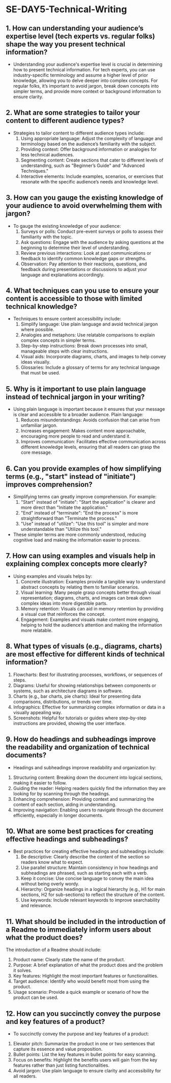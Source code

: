 # SE-DAY5-Technical-Writing
## 1. How can understanding your audience’s expertise level (tech experts vs. regular folks) shape the way you present technical information?

 - Understanding your audience's expertise level is crucial in determining how to present technical information. For tech experts, you can use industry-specific terminology and assume a higher level of prior knowledge, allowing you to delve deeper into complex concepts. For regular folks, it’s important to avoid jargon, break down concepts into simpler terms, and provide more context or background information to ensure clarity.

## 2. What are some strategies to tailor your content to different audience types?

 - Strategies to tailor content to different audience types include:
    1. Using appropriate language: Adjust the complexity of language and terminology based on the audience’s familiarity with the subject.
    2. Providing context: Offer background information or analogies for less technical audiences.
    3. Segmenting content: Create sections that cater to different levels of understanding, such as "Beginner’s Guide" and "Advanced Techniques."
    4. Interactive elements: Include examples, scenarios, or exercises that resonate with the specific audience’s needs and knowledge level.

## 3. How can you gauge the existing knowledge of your audience to avoid overwhelming them with jargon?

 - To gauge the existing knowledge of your audience:
     1. Surveys or polls: Conduct pre-event surveys or polls to assess their familiarity with the topic.
     2. Ask questions: Engage with the audience by asking questions at the beginning to determine their level of understanding.
     3. Review previous interactions: Look at past communications or feedback to identify common knowledge gaps or strengths.
     4. Observation: Pay attention to their reactions, questions, and feedback during presentations or discussions to adjust your language and explanations accordingly.


## 4. What techniques can you use to ensure your content is accessible to those with limited technical knowledge?

 - Techniques to ensure content accessibility include:
     1. Simplify language: Use plain language and avoid technical jargon where possible.
     2. Analogies and metaphors: Use relatable comparisons to explain complex concepts in simpler terms.
     3. Step-by-step instructions: Break down processes into small, manageable steps with clear instructions.
     4. Visual aids: Incorporate diagrams, charts, and images to help convey ideas visually.
     5. Glossaries: Include a glossary of terms for any technical language that must be used.

## 5. Why is it important to use plain language instead of technical jargon in your writing?

  - Using plain language is important because it ensures that your message is clear and accessible to a broader audience. Plain language:
     1. Reduces misunderstandings: Avoids confusion that can arise from unfamiliar jargon.
     2. Increases engagement: Makes content more approachable, encouraging more people to read and understand it.
     3. Improves communication: Facilitates effective communication across different knowledge levels, ensuring that all readers can grasp the core message.

## 6. Can you provide examples of how simplifying terms (e.g., "start" instead of "initiate") improves comprehension?

   - Simplifying terms can greatly improve comprehension. For example:
       1. "Start" instead of "initiate": "Start the application" is clearer and more direct than "Initiate the application."
       2. "End" instead of "terminate": "End the process" is more straightforward than "Terminate the process."
       3. "Use" instead of "utilize": "Use this tool" is simpler and more understandable than "Utilize this tool."
   - These simpler terms are more commonly understood, reducing cognitive load and making the information easier to process.

## 7. How can using examples and visuals help in explaining complex concepts more clearly?

 - Using examples and visuals helps by:
     1. Concrete illustration: Examples provide a tangible way to understand abstract concepts by relating them to familiar scenarios.
     2. Visual learning: Many people grasp concepts better through visual representation; diagrams, charts, and images can break down complex ideas into more digestible parts.
     3. Memory retention: Visuals can aid in memory retention by providing a visual cue that reinforces the concept.
     4. Engagement: Examples and visuals make content more engaging, helping to hold the audience’s attention and making the information more relatable.

## 8. What types of visuals (e.g., diagrams, charts) are most effective for different kinds of technical information?

  1. Flowcharts: Best for illustrating processes, workflows, or sequences of steps.
  2. Diagrams: Useful for showing relationships between components or systems, such as architecture diagrams in software.
  3. Charts (e.g., bar charts, pie charts): Ideal for presenting data comparisons, distributions, or trends over time.
  4. Infographics: Effective for summarizing complex information or data in a visually appealing way.
  5. Screenshots: Helpful for tutorials or guides where step-by-step instructions are provided, showing the user interface.

## 9. How do headings and subheadings improve the readability and organization of technical documents?
   - Headings and subheadings improve readability and organization by:
  1. Structuring content: Breaking down the document into logical sections, making it easier to follow.
  2. Guiding the reader: Helping readers quickly find the information they are looking for by scanning through the headings.
  3. Enhancing comprehension: Providing context and summarizing the content of each section, aiding in understanding.
  4. Improving navigation: Enabling users to navigate through the document efficiently, especially in longer documents.

## 10. What are some best practices for creating effective headings and subheadings?

 - Best practices for creating effective headings and subheadings include:
    1. Be descriptive: Clearly describe the content of the section so readers know what to expect.
    2. Use parallel structure: Maintain consistency in how headings and subheadings are phrased, such as starting each with a verb.
    3. Keep it concise: Use concise language to convey the main idea without being overly wordy.
    4. Hierarchy: Organize headings in a logical hierarchy (e.g., H1 for main sections, H2 for sub-sections) to reflect the structure of the content.
    5. Use keywords: Include relevant keywords to improve searchability and relevance.


## 11. What should be included in the introduction of a Readme to immediately inform users about what the product does?

  The introduction of a Readme should include:
   1. Product name: Clearly state the name of the product.
   2. Purpose: A brief explanation of what the product does and the problem it solves.
   3. Key features: Highlight the most important features or functionalities.
   4. Target audience: Identify who would benefit most from using the product.
   5. Usage scenario: Provide a quick example or scenario of how the product can be used.

## 12. How can you succinctly convey the purpose and key features of a product?

  - To succinctly convey the purpose and key features of a product:
   1. Elevator pitch: Summarize the product in one or two sentences that capture its essence and value proposition.
   2. Bullet points: List the key features in bullet points for easy scanning.
   3. Focus on benefits: Highlight the benefits users will gain from the key features rather than just listing functionalities.
   4. Avoid jargon: Use plain language to ensure clarity and accessibility for all readers.
